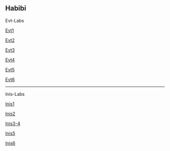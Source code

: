 Habibi
---------------------------------------
Evt-Labs

[Evt1](https://huba.netlify.app/evt1/evt1)

[Evt2](https://huba.netlify.app/evt2/evt2)

[Evt3](https://huba.netlify.app/evt3/3_lab_evt)

[Evt4](https://huba.netlify.app/evt4/4_lab_evt)

[Evt5](https://huba.netlify.app/evt5/evt_lab_5)

[Evt6](https://huba.netlify.app/evt6/6_lab_evt)

---------------------------------------
Inis-Labs

[Inis1](https://huba.netlify.app/inis-lab1/)

[Inis2](https://huba.netlify.app/inis-lab2/2.html)

[Inis3-4](https://huba.netlify.app/inis-lab4/lab3-inis)

[Inis5](https://huba.netlify.app/inis-5/inis-5.html)

[Inis6](https://huba.netlify.app/inis-6/inis_lab6)
